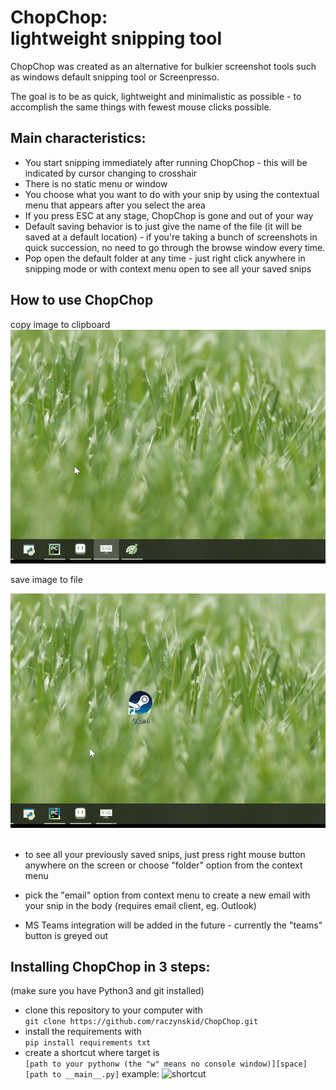 # ChopChop:<br> lightweight snipping tool

ChopChop was created as an alternative for bulkier screenshot tools such as
windows default snipping tool or Screenpresso.

The goal is to be as quick, lightweight and minimalistic as possible - to accomplish
the same things with fewest mouse clicks possible.

Main characteristics:
-
- You start snipping immediately after running ChopChop - 
this will be indicated by cursor changing to crosshair
- There is no static menu or window 
- You choose what you want to do with your
snip by using the contextual menu that appears after you select the area
- If you press ESC at any stage, ChopChop is gone and out of your way
- Default saving behavior is to just give the name of the file (it will be saved at a default location) - if you're taking
a bunch of screenshots in quick succession, no need to go through the browse window every time.
- Pop open the default folder at any time - just right click anywhere in 
snipping mode or with context menu open to see all your saved snips

How to use ChopChop
-
copy image to clipboard
![Clipboard demo](Examples/clipboard.gif)
 
save image to file

![file demo](Examples/to_file.gif)
<br><br>


- to see all your previously saved snips, 
just press right mouse button anywhere on the screen
or choose "folder" option from the context menu

- pick the "email" option from context menu to create a new email
with your snip in the body (requires email client, eg. Outlook)

- MS Teams integration will be added in the future - currently the "teams" button is greyed out


Installing ChopChop in 3 steps:
-
(make sure you have Python3 and git installed)
- clone this repository to your computer with <br> 
```git clone https://github.com/raczynskid/ChopChop.git```<br>
- install the requirements with <br> 
```pip install requirements txt```<br>
- create a shortcut where target is <br>
```[path to your pythonw (the "w" means no console window)][space][path to __main__.py]```
example:
![shortcut](Examples/shortcut.png)